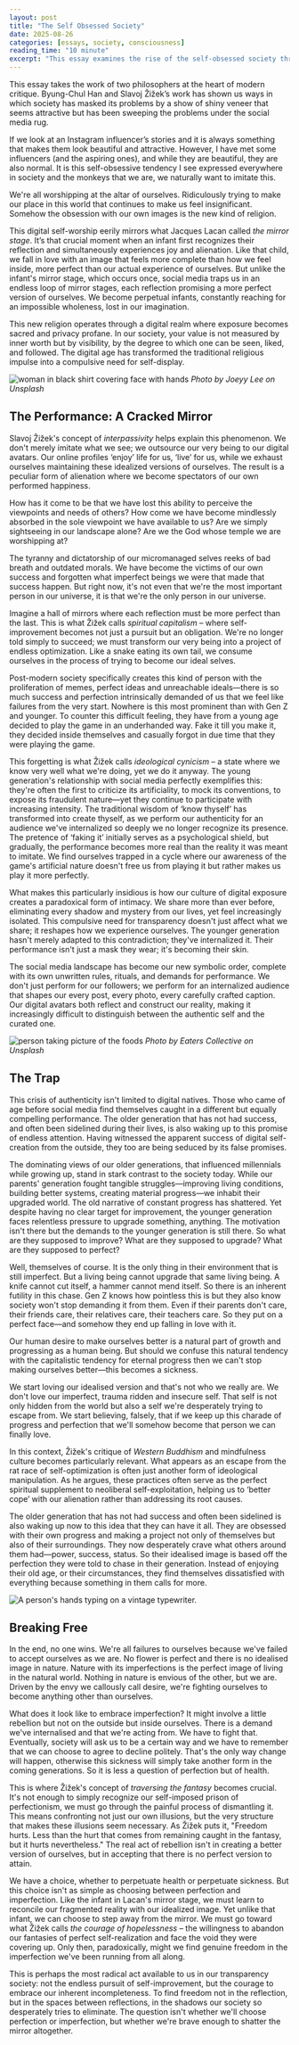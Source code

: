 ```yaml
---
layout: post
title: "The Self Obsessed Society"
date: 2025-08-26
categories: [essays, society, consciousness]
reading_time: "10 minute"
excerpt: "This essay examines the rise of the self-obsessed society through the lens of philosophers Byung-Chul Han and Slavoj Žižek. It explores how digital culture and the pressure to perform an idealized self lead to a state of 'ideological cynicism' and alienation, trapping individuals in a cycle of self-optimization and dissatisfaction."
---
```



This essay takes the work of two philosophers at the heart of modern
critique. Byung-Chul Han and Slavoj Žižek’s work has shown us ways in
which society has masked its problems by a show of shiny veneer that
seems attractive but has been sweeping the problems under the social
media rug.

If we look at an Instagram influencer’s stories and it is always
something that makes them look beautiful and attractive. However, I have
met some influencers (and the aspiring ones), and while they are
beautiful, they are also normal. It is this self-obsessive tendency I
see expressed everywhere in society and the monkeys that we are, we
naturally want to imitate this.

We're all worshipping at the altar of ourselves. Ridiculously trying to
make our place in this world that continues to make us feel
insignificant. Somehow the obsession with our own images is the new kind
of religion.

This digital self-worship eerily mirrors what Jacques Lacan called *the
mirror stage*. It’s that crucial moment when an infant first recognizes
their reflection and simultaneously experiences joy and alienation. Like
that child, we fall in love with an image that feels more complete than
how we feel inside, more perfect than our actual experience of
ourselves. But unlike the infant's mirror stage, which occurs once,
social media traps us in an endless loop of mirror stages, each
reflection promising a more perfect version of ourselves. We become
perpetual infants, constantly reaching for an impossible wholeness, lost
in our imagination.

This new religion operates through a digital realm where exposure
becomes sacred and privacy profane. In our society, your value is not
measured by inner worth but by visibility, by the degree to which one
can be seen, liked, and followed. The digital age has transformed the
traditional religious impulse into a compulsive need for self-display.

![woman in black shirt covering face with hands](https://substackcdn.com/image/fetch/$s_!uebz!f_autoq_auto:goodfl_progressive:steep/https%3A%2F%2Fsubstack-post-media.s3.amazonaws.com%2Fpublic%2Fimages%2F26b8d197-8bae-47e6-81ff-eca1616d05b8_1080x1086.jpeg)
*Photo by Joeyy Lee on Unsplash*

## The Performance: A Cracked Mirror

Slavoj Žižek's concept of *interpassivity* helps explain this
phenomenon. We don't merely imitate what we see; we outsource our very
being to our digital avatars. Our online profiles ‘enjoy’ life for us,
‘live’ for us, while we exhaust ourselves maintaining these idealized
versions of ourselves. The result is a peculiar form of alienation where
we become spectators of our own performed happiness.

How has it come to be that we have lost this ability to perceive the
viewpoints and needs of others? How come we have become mindlessly
absorbed in the sole viewpoint we have available to us? Are we simply
sightseeing in our landscape alone? Are we the God whose temple we are
worshipping at?

The tyranny and dictatorship of our micromanaged selves reeks of bad
breath and outdated morals. We have become the victims of our own
success and forgotten what imperfect beings we were that made that
success happen. But right now, it's not even that we're the most
important person in our universe, it is that we're the only person in
our universe.

Imagine a hall of mirrors where each reflection must be more perfect
than the last. This is what Žižek calls *spiritual capitalism* – where
self-improvement becomes not just a pursuit but an obligation. We're no
longer told simply to succeed; we must transform our very being into a
project of endless optimization. Like a snake eating its own tail, we
consume ourselves in the process of trying to become our ideal selves.

Post-modern society specifically creates this kind of person with the
proliferation of memes, perfect ideas and unreachable ideals—there is so
much success and perfection intrinsically demanded of us that we feel
like failures from the very start. Nowhere is this most prominent than
with Gen Z and younger. To counter this difficult feeling, they have
from a young age decided to play the game in an underhanded way. Fake it
till you make it, they decided inside themselves and casually forgot in
due time that they were playing the game.

This forgetting is what Žižek calls *ideological cynicism* – a state
where we know very well what we're doing, yet we do it anyway. The young
generation's relationship with social media perfectly exemplifies this:
they're often the first to criticize its artificiality, to mock its
conventions, to expose its fraudulent nature—yet they continue to
participate with increasing intensity. The traditional wisdom of ‘know
thyself’ has transformed into create thyself, as we perform our
authenticity for an audience we've internalized so deeply we no longer
recognize its presence. The pretence of ‘faking it’ initially serves as
a psychological shield, but gradually, the performance becomes more real
than the reality it was meant to imitate. We find ourselves trapped in a
cycle where our awareness of the game's artificial nature doesn't free
us from playing it but rather makes us play it more perfectly.

What makes this particularly insidious is how our culture of digital
exposure creates a paradoxical form of intimacy. We share more than ever
before, eliminating every shadow and mystery from our lives, yet feel
increasingly isolated. This compulsive need for transparency doesn't
just affect what we share; it reshapes how we experience ourselves. The
younger generation hasn't merely adapted to this contradiction; they've
internalized it. Their performance isn't just a mask they wear; it's
becoming their skin.

The social media landscape has become our new symbolic order, complete
with its own unwritten rules, rituals, and demands for performance. We
don't just perform for our followers; we perform for an internalized
audience that shapes our every post, every photo, every carefully
crafted caption. Our digital avatars both reflect and construct our
reality, making it increasingly difficult to distinguish between the
authentic self and the curated one.

![person taking picture of the foods](https://images.unsplash.com/photo-1472393365320-db77a5abbecc?crop=entropy&cs=tinysrgb&fit=max&fm=jpg&ixid=M3wzMDAzMzh8MHwxfHNlYXJjaHwyN3x8c29jaWFsJTIwbWVkaWElMjB0cmFwfGVufDB8fHx8MTczNjY1NzAyM3ww&ixlib=rb-4.0.3&q=80&w=1080)
*Photo by Eaters Collective on Unsplash*

## The Trap

This crisis of authenticity isn't limited to digital natives. Those who
came of age before social media find themselves caught in a different
but equally compelling performance. The older generation that has not
had success, and often been sidelined during their lives, is also waking
up to this promise of endless attention. Having witnessed the apparent
success of digital self-creation from the outside, they too are being
seduced by its false promises.

The dominating views of our older generations, that influenced
millennials while growing up, stand in stark contrast to the society
today. While our parents' generation fought tangible struggles—improving
living conditions, building better systems, creating material
progress—we inhabit their upgraded world. The old narrative of constant
progress has shattered. Yet despite having no clear target for
improvement, the younger generation faces relentless pressure to upgrade
something, anything. The motivation isn't there but the demands to the
younger generation is still there. So what are they supposed to improve?
What are they supposed to upgrade? What are they supposed to perfect?

Well, themselves of course. It is the only thing in their environment
that is still imperfect. But a living being cannot upgrade that same
living being. A knife cannot cut itself, a hammer cannot mend itself. So
there is an inherent futility in this chase. Gen Z knows how pointless
this is but they also know society won't stop demanding it from them.
Even if their parents don't care, their friends care, their relatives
care, their teachers care. So they put on a perfect face—and somehow
they end up falling in love with it.

Our human desire to make ourselves better is a natural part of growth
and progressing as a human being. But should we confuse this natural
tendency with the capitalistic tendency for eternal progress then we
can't stop making ourselves better—this becomes a sickness.

We start loving our idealised version and that's not who we really are.
We don't love our imperfect, trauma ridden and insecure self. That self
is not only hidden from the world but also a self we're desperately
trying to escape from. We start believing, falsely, that if we keep up
this charade of progress and perfection that we'll somehow become that
person we can finally love.

In this context, Žižek's critique of *Western Buddhism* and mindfulness
culture becomes particularly relevant. What appears as an escape from
the rat race of self-optimization is often just another form of
ideological manipulation. As he argues, these practices often serve as
the perfect spiritual supplement to neoliberal self-exploitation,
helping us to ‘better cope’ with our alienation rather than addressing
its root causes.

The older generation that has not had success and often been sidelined
is also waking up now to this idea that they can have it all. They are
obsessed with their own progress and making a project not only of
themselves but also of their surroundings. They now desperately crave
what others around them had—power, success, status. So their idealised
image is based off the perfection they were told to chase in their
generation. Instead of enjoying their old age, or their circumstances,
they find themselves dissatisfied with everything because something in
them calls for more.

![A person's hands typing on a vintage typewriter.](https://substackcdn.com/image/fetch/$s_!xVHv!f_autoq_auto:goodfl_progressive:steep/https%3A%2F%2Fsubstack-post-media.s3.amazonaws.com%2Fpublic%2Fimages%2F747538ff-949d-436b-bf7e-606662761e21_1472x832.jpeg)

## Breaking Free

In the end, no one wins. We're all failures to ourselves because we've
failed to accept ourselves as we are. No flower is perfect and there is
no idealised image in nature. Nature with its imperfections is the
perfect image of living in the natural world. Nothing in nature is
envious of the other, but we are. Driven by the envy we callously call
desire, we're fighting ourselves to become anything other than
ourselves.

What does it look like to embrace imperfection? It might involve a
little rebellion but not on the outside but inside ourselves. There is a
demand we've internalised and that we're acting from. We have to fight
that. Eventually, society will ask us to be a certain way and we have to
remember that we can choose to agree to decline politely. That's the
only way change will happen, otherwise this sickness will simply take
another form in the coming generations. So it is less a question of
perfection but of health.

This is where Žižek's concept of *traversing the fantasy* becomes
crucial. It's not enough to simply recognize our self-imposed prison of
perfectionism, we must go through the painful process of dismantling it.
This means confronting not just our own illusions, but the very
structure that makes these illusions seem necessary. As Žižek puts it,
"Freedom hurts. Less than the hurt that comes from remaining caught in
the fantasy, but it hurts nevertheless." The real act of rebellion isn't
in creating a better version of ourselves, but in accepting that there
is no perfect version to attain.

We have a choice, whether to perpetuate health or perpetuate sickness.
But this choice isn't as simple as choosing between perfection and
imperfection. Like the infant in Lacan's mirror stage, we must learn to
reconcile our fragmented reality with our idealized image. Yet unlike
that infant, we can choose to step away from the mirror. We must go
toward what Žižek calls *the courage of hopelessness* – the willingness
to abandon our fantasies of perfect self-realization and face the void
they were covering up. Only then, paradoxically, might we find genuine
freedom in the imperfection we've been running from all along.

This is perhaps the most radical act available to us in our transparency
society: not the endless pursuit of self-improvement, but the courage to
embrace our inherent incompleteness. To find freedom not in the
reflection, but in the spaces between reflections, in the shadows our
society so desperately tries to eliminate. The question isn't whether
we'll choose perfection or imperfection, but whether we're brave enough
to shatter the mirror altogether.
